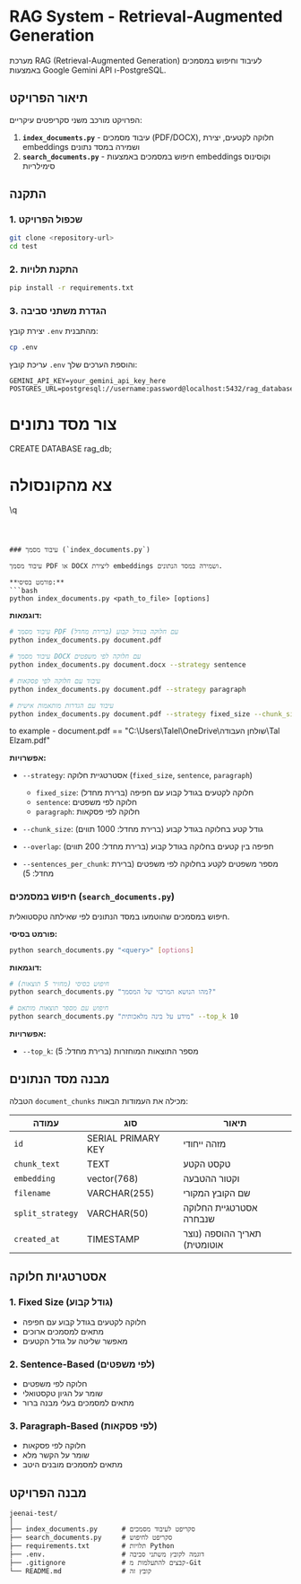 # RAG System - Retrieval-Augmented Generation

מערכת RAG (Retrieval-Augmented Generation) לעיבוד וחיפוש במסמכים באמצעות Google Gemini API ו-PostgreSQL.

## תיאור הפרויקט

הפרויקט מורכב משני סקריפטים עיקריים:

1. **`index_documents.py`** - עיבוד מסמכים (PDF/DOCX), חלוקה לקטעים, יצירת embeddings ושמירה במסד נתונים
2. **`search_documents.py`** - חיפוש במסמכים באמצעות embeddings וקוסינוס סימילריות



## התקנה

### 1. שכפול הפרויקט

```bash
git clone <repository-url>
cd test
```

### 2. התקנת תלויות

```bash
pip install -r requirements.txt
```

### 3. הגדרת משתני סביבה

יצירת קובץ `.env` מהתבנית:

```bash
cp .env
```

עריכת קובץ `.env` והוספת הערכים שלך:

```
GEMINI_API_KEY=your_gemini_api_key_here
POSTGRES_URL=postgresql://username:password@localhost:5432/rag_database
```



# צור מסד נתונים
CREATE DATABASE rag_db;

# צא מהקונסולה
\q
```



### עיבוד מסמך (`index_documents.py`)

עיבוד מסמך PDF או DOCX ליצירת embeddings ושמירה במסד הנתונים.

**פורמט בסיסי:**
```bash
python index_documents.py <path_to_file> [options]
```

**דוגמאות:**

```bash
# עיבוד מסמך PDF עם חלוקה בגודל קבוע (ברירת מחדל)
python index_documents.py document.pdf

# עיבוד מסמך DOCX עם חלוקה לפי משפטים
python index_documents.py document.docx --strategy sentence

# עיבוד עם חלוקה לפי פסקאות
python index_documents.py document.pdf --strategy paragraph

# עיבוד עם הגדרות מותאמות אישית
python index_documents.py document.pdf --strategy fixed_size --chunk_size 1500 --overlap 300
```
to example -  document.pdf == "C:\Users\Talel\OneDrive\שולחן העבודה\Tal Elzam.pdf"

**אפשרויות:**

- `--strategy`: אסטרטגיית חלוקה (`fixed_size`, `sentence`, `paragraph`)
  - `fixed_size`: חלוקה לקטעים בגודל קבוע עם חפיפה (ברירת מחדל)
  - `sentence`: חלוקה לפי משפטים
  - `paragraph`: חלוקה לפי פסקאות
  
- `--chunk_size`: גודל קטע בחלוקה בגודל קבוע (ברירת מחדל: 1000 תווים)

- `--overlap`: חפיפה בין קטעים בחלוקה בגודל קבוע (ברירת מחדל: 200 תווים)

- `--sentences_per_chunk`: מספר משפטים לקטע בחלוקה לפי משפטים (ברירת מחדל: 5)

### חיפוש במסמכים (`search_documents.py`)

חיפוש במסמכים שהוטמעו במסד הנתונים לפי שאילתה טקסטואלית.

**פורמט בסיסי:**
```bash
python search_documents.py "<query>" [options]
```

**דוגמאות:**

```bash
# חיפוש בסיסי (מחזיר 5 תוצאות)
python search_documents.py "מהו הנושא המרכזי של המסמך?"

# חיפוש עם מספר תוצאות מותאם
python search_documents.py "מידע על בינה מלאכותית" --top_k 10
```

**אפשרויות:**

- `--top_k`: מספר התוצאות המוחזרות (ברירת מחדל: 5)

## מבנה מסד הנתונים

הטבלה `document_chunks` מכילה את העמודות הבאות:

| עמודה | סוג | תיאור |
|-------|-----|-------|
| `id` | SERIAL PRIMARY KEY | מזהה ייחודי |
| `chunk_text` | TEXT | טקסט הקטע |
| `embedding` | vector(768) | וקטור ההטבעה |
| `filename` | VARCHAR(255) | שם הקובץ המקורי |
| `split_strategy` | VARCHAR(50) | אסטרטגיית החלוקה שנבחרה |
| `created_at` | TIMESTAMP | תאריך ההוספה (נוצר אוטומטית) |

## אסטרטגיות חלוקה

### 1. Fixed Size (גודל קבוע)
- חלוקה לקטעים בגודל קבוע עם חפיפה
- מתאים למסמכים ארוכים
- מאפשר שליטה על גודל הקטעים

### 2. Sentence-Based (לפי משפטים)
- חלוקה לפי משפטים
- שומר על הגיון טקסטואלי
- מתאים למסמכים בעלי מבנה ברור

### 3. Paragraph-Based (לפי פסקאות)
- חלוקה לפי פסקאות
- שומר על הקשר מלא
- מתאים למסמכים מובנים היטב




## מבנה הפרויקט

```
jeenai-test/
│
├── index_documents.py      # סקריפט לעיבוד מסמכים
├── search_documents.py     # סקריפט לחיפוש
├── requirements.txt        # תלויות Python
├── .env.                   # דוגמה לקובץ משתני סביבה
├── .gitignore              # קבצים להתעלמות מ-Git
└── README.md               # קובץ זה
```

